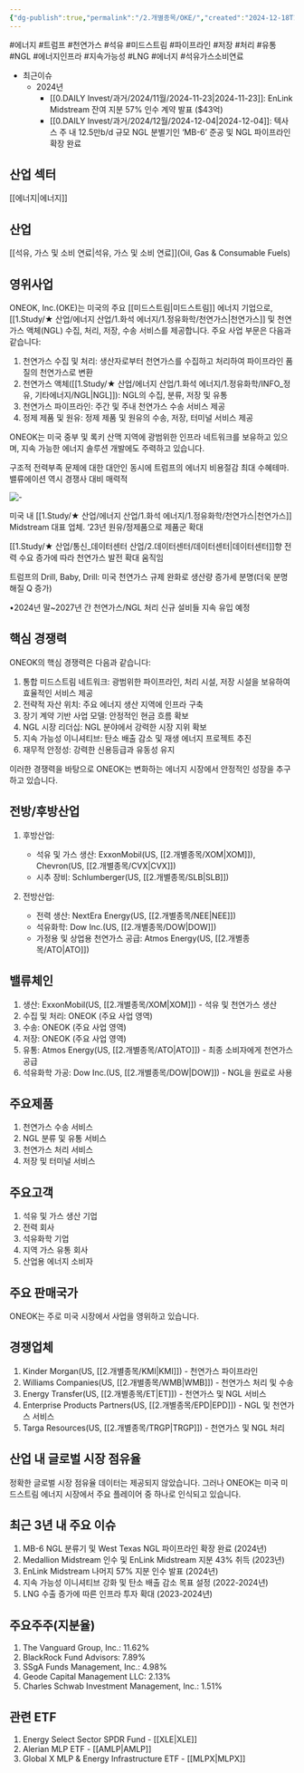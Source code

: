 ```yaml
---
{"dg-publish":true,"permalink":"/2.개별종목/OKE/","created":"2024-12-18T11:26:36.062+09:00","updated":"2025-06-03T20:06:00.511+09:00"}
---
```


#에너지 #트럼프 #천연가스 #석유 #미드스트림 #파이프라인 #저장 #처리 #유통 #NGL #에너지인프라 #지속가능성 #LNG #에너지 #석유가스소비연료

- 최근이슈
	- 2024년
		- [[0.DAILY Invest/과거/2024/11월/2024-11-23\|2024-11-23]]: EnLink Midstream 잔여 지분 57% 인수 계약 발표 ($43억)
		- [[0.DAILY Invest/과거/2024/12월/2024-12-04\|2024-12-04]]: 텍사스 주 내 12.5만b/d 규모 NGL 분별기인 ‘MB-6’ 준공 및 NGL 파이프라인 확장 완료

## 산업 섹터

[[에너지\|에너지]]

## 산업

[[석유, 가스 및 소비 연료\|석유, 가스 및 소비 연료]](Oil, Gas & Consumable Fuels)

## 영위사업

ONEOK, Inc.(OKE)는 미국의 주요 [[미드스트림\|미드스트림]] 에너지 기업으로, [[1.Study/★ 산업/에너지 산업/1.화석 에너지/1.정유화학/천연가스\|천연가스]] 및 천연가스 액체(NGL) 수집, 처리, 저장, 수송 서비스를 제공합니다. 주요 사업 부문은 다음과 같습니다:

1. 천연가스 수집 및 처리: 생산자로부터 천연가스를 수집하고 처리하여 파이프라인 품질의 천연가스로 변환
2. 천연가스 액체([[1.Study/★ 산업/에너지 산업/1.화석 에너지/1.정유화학/INFO_정유, 기타에너지/NGL\|NGL]]): NGL의 수집, 분류, 저장 및 유통
3. 천연가스 파이프라인: 주간 및 주내 천연가스 수송 서비스 제공
4. 정제 제품 및 원유: 정제 제품 및 원유의 수송, 저장, 터미널 서비스 제공

ONEOK는 미국 중부 및 록키 산맥 지역에 광범위한 인프라 네트워크를 보유하고 있으며, 지속 가능한 에너지 솔루션 개발에도 주력하고 있습니다.

구조적 전력부족 문제에 대한 대안인 동시에 트럼프의 에너지 비용절감 최대 수혜테마. 밸류에이션 역시 경쟁사 대비 매력적

![-](/img/user/attachments/Pasted%20image%2020241218113012.png)

미국 내 [[1.Study/★ 산업/에너지 산업/1.화석 에너지/1.정유화학/천연가스\|천연가스]] Midstream 대표 업체. ‘23년 원유/정제품으로 제품군 확대

[[1.Study/★ 산업/통신_데이터센터 산업/2.데이터센터/데이터센터\|데이터센터]]향 전력 수요 증가에 따라 천연가스 발전 확대 움직임

트럼프의 Drill, Baby, Drill: 미국 천연가스 규제 완화로 생산량 증가세 분명(더욱 분명해질 Q 증가)

•2024년 말~2027년 간 천연가스/NGL 처리 신규 설비들 지속 유입 예정

## 핵심 경쟁력

ONEOK의 핵심 경쟁력은 다음과 같습니다:

1. 통합 미드스트림 네트워크: 광범위한 파이프라인, 처리 시설, 저장 시설을 보유하여 효율적인 서비스 제공
2. 전략적 자산 위치: 주요 에너지 생산 지역에 인프라 구축
3. 장기 계약 기반 사업 모델: 안정적인 현금 흐름 확보
4. NGL 시장 리더십: NGL 분야에서 강력한 시장 지위 확보
5. 지속 가능성 이니셔티브: 탄소 배출 감소 및 재생 에너지 프로젝트 추진
6. 재무적 안정성: 강력한 신용등급과 유동성 유지

이러한 경쟁력을 바탕으로 ONEOK는 변화하는 에너지 시장에서 안정적인 성장을 추구하고 있습니다.

## 전방/후방산업

1. 후방산업:
    
    - 석유 및 가스 생산: ExxonMobil(US, [[2.개별종목/XOM\|XOM]]), Chevron(US, [[2.개별종목/CVX\|CVX]])
    - 시추 장비: Schlumberger(US, [[2.개별종목/SLB\|SLB]])
2. 전방산업:
    
    - 전력 생산: NextEra Energy(US, [[2.개별종목/NEE\|NEE]])
    - 석유화학: Dow Inc.(US, [[2.개별종목/DOW\|DOW]])
    - 가정용 및 상업용 천연가스 공급: Atmos Energy(US, [[2.개별종목/ATO\|ATO]])

## 밸류체인

1. 생산: ExxonMobil(US, [[2.개별종목/XOM\|XOM]]) - 석유 및 천연가스 생산
2. 수집 및 처리: ONEOK (주요 사업 영역)
3. 수송: ONEOK (주요 사업 영역)
4. 저장: ONEOK (주요 사업 영역)
5. 유통: Atmos Energy(US, [[2.개별종목/ATO\|ATO]]) - 최종 소비자에게 천연가스 공급
6. 석유화학 가공: Dow Inc.(US, [[2.개별종목/DOW\|DOW]]) - NGL을 원료로 사용

## 주요제품

1. 천연가스 수송 서비스
2. NGL 분류 및 유통 서비스
3. 천연가스 처리 서비스
4. 저장 및 터미널 서비스

## 주요고객

1. 석유 및 가스 생산 기업
2. 전력 회사
3. 석유화학 기업
4. 지역 가스 유통 회사
5. 산업용 에너지 소비자

## 주요 판매국가

ONEOK는 주로 미국 시장에서 사업을 영위하고 있습니다.

## 경쟁업체

1. Kinder Morgan(US, [[2.개별종목/KMI\|KMI]]) - 천연가스 파이프라인
2. Williams Companies(US, [[2.개별종목/WMB\|WMB]]) - 천연가스 처리 및 수송
3. Energy Transfer(US, [[2.개별종목/ET\|ET]]) - 천연가스 및 NGL 서비스
4. Enterprise Products Partners(US, [[2.개별종목/EPD\|EPD]]) - NGL 및 천연가스 서비스
5. Targa Resources(US, [[2.개별종목/TRGP\|TRGP]]) - 천연가스 및 NGL 처리

## 산업 내 글로벌 시장 점유율

정확한 글로벌 시장 점유율 데이터는 제공되지 않았습니다. 그러나 ONEOK는 미국 미드스트림 에너지 시장에서 주요 플레이어 중 하나로 인식되고 있습니다.

## 최근 3년 내 주요 이슈

1. MB-6 NGL 분류기 및 West Texas NGL 파이프라인 확장 완료 (2024년)
2. Medallion Midstream 인수 및 EnLink Midstream 지분 43% 취득 (2023년)
3. EnLink Midstream 나머지 57% 지분 인수 발표 (2024년)
4. 지속 가능성 이니셔티브 강화 및 탄소 배출 감소 목표 설정 (2022-2024년)
5. LNG 수출 증가에 따른 인프라 투자 확대 (2023-2024년)

## 주요주주(지분율)

1. The Vanguard Group, Inc.: 11.62%
2. BlackRock Fund Advisors: 7.89%
3. SSgA Funds Management, Inc.: 4.98%
4. Geode Capital Management LLC: 2.13%
5. Charles Schwab Investment Management, Inc.: 1.51%

## 관련 ETF

1. Energy Select Sector SPDR Fund - [[XLE\|XLE]]
2. Alerian MLP ETF - [[AMLP\|AMLP]]
3. Global X MLP & Energy Infrastructure ETF - [[MLPX\|MLPX]]
